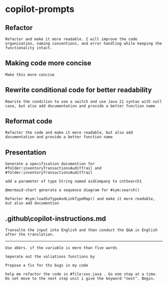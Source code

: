 # copilot-prompts

## Refactor
```
Refactor and make it more readable. I will improve the code organization, naming conventions, and error handling while keeping the functionality intact.
```

## Making code more concise
```
Make this more concise
```

## Rewrite conditional code for better readability
```
Rewrite the condition to use a switch and use Java 21 syntax with null case, but also add documentation and provide a better function name
```

## Reformat code
```
Refactor the code and make it more readable, but also add documentation and provide a better function name
```

## Presentation

```
Generate a specification documention for #folder:inventoryTransactionsAuditTrail and #folder:inventoryTransactionsAuditTrail
```

```
add a parameter of type String named aidCompany to cntSearch1
```

```
@mermaid-chart generate a sequence diagram for #sym:search()
```

```
Refactor #sym:loadSoTypeAndLinkTypeMap() and make it more readable, but also add documention
```

## .github\copilot-instructions.md
```
Transalte the input into English and then conduct the Q&A in English after the translation.
```
---

```
Use abbrs. if the variable is more than five words
```

```
Seperate out the valiations functions by 
```

```
Propose a fix for ths bugs in my code
```

```
help me refactor the code in #file:xxx.java . Go one step at a time. Do not move to the next step unit i give the keyword "next". Begin.
```


